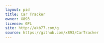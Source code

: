```yaml
---
layout: pid
title: Car Tracker
owner: X893
license: GPL
site: http://akb77.com/g
source: https://github.com/x893/CarTracker
---
```

